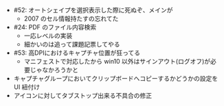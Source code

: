 * #52: オートシェイプを選択表示した際に死ぬぞ、メインが 
    * 2007 のセル情報持たすの忘れてた
* #24: PDF のファイル内容検索
    * 一応レベルの実装
    * 細かいのは追って課題記票してやる
* #53:  高DPIにおけるキャプチャ位置が狂ってる
    * マニフェストで対応したから win10 以外はサインアウト(ログオフ)が必要じゃなかろうかと
* キャプチャグループにおいてクリップボードへコピーするかどうかの設定を UI 紐付け
* アイコンに対してタブストップ出来る不具合の修正
